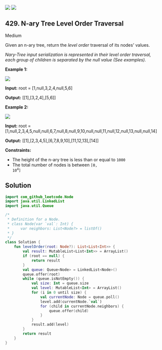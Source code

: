 [![](https://img.shields.io/github/stars/javadev/LeetCode-in-Kotlin?label=Stars&style=flat-square)](https://github.com/javadev/LeetCode-in-Kotlin)
[![](https://img.shields.io/github/forks/javadev/LeetCode-in-Kotlin?label=Fork%20me%20on%20GitHub%20&style=flat-square)](https://github.com/javadev/LeetCode-in-Kotlin/fork)

## 429\. N-ary Tree Level Order Traversal

Medium

Given an n-ary tree, return the _level order_ traversal of its nodes' values.

_Nary-Tree input serialization is represented in their level order traversal, each group of children is separated by the null value (See examples)._

**Example 1:**

![](https://assets.leetcode.com/uploads/2018/10/12/narytreeexample.png)

**Input:** root = [1,null,3,2,4,null,5,6]

**Output:** [[1],[3,2,4],[5,6]]

**Example 2:**

![](https://assets.leetcode.com/uploads/2019/11/08/sample_4_964.png)

**Input:** root = [1,null,2,3,4,5,null,null,6,7,null,8,null,9,10,null,null,11,null,12,null,13,null,null,14]

**Output:** [[1],[2,3,4,5],[6,7,8,9,10],[11,12,13],[14]]

**Constraints:**

*   The height of the n-ary tree is less than or equal to `1000`
*   The total number of nodes is between <code>[0, 10<sup>4</sup>]</code>

## Solution

```kotlin
import com_github_leetcode.Node
import java.util.LinkedList
import java.util.Queue

/*
 * Definition for a Node.
 * class Node(var `val`: Int) {
 *     var neighbors: List<Node?> = listOf()
 * }
 */
class Solution {
    fun levelOrder(root: Node?): List<List<Int>> {
        val result: MutableList<List<Int>> = ArrayList()
        if (root == null) {
            return result
        }
        val queue: Queue<Node> = LinkedList<Node>()
        queue.offer(root)
        while (queue.isNotEmpty()) {
            val size: Int = queue.size
            val level: MutableList<Int> = ArrayList()
            for (i in 0 until size) {
                val currentNode: Node = queue.poll()
                level.add(currentNode.`val`)
                for (child in currentNode.neighbors) {
                    queue.offer(child)
                }
            }
            result.add(level)
        }
        return result
    }
}
```